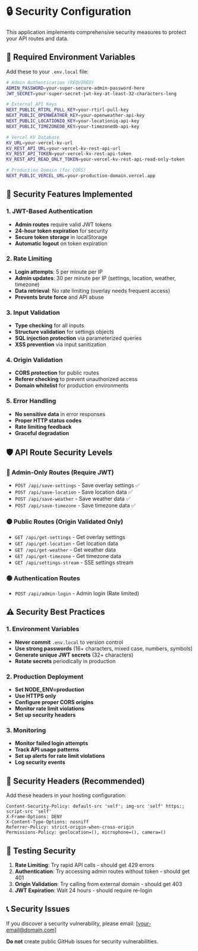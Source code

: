 # 🔒 Security Configuration

This application implements comprehensive security measures to protect your API routes and data.

## 🚨 Required Environment Variables

Add these to your `.env.local` file:

```bash
# Admin Authentication (REQUIRED)
ADMIN_PASSWORD=your-super-secure-admin-password-here
JWT_SECRET=your-super-secret-jwt-key-at-least-32-characters-long

# External API Keys
NEXT_PUBLIC_RTIRL_PULL_KEY=your-rtirl-pull-key
NEXT_PUBLIC_OPENWEATHER_KEY=your-openweather-api-key
NEXT_PUBLIC_LOCATIONIQ_KEY=your-locationiq-api-key
NEXT_PUBLIC_TIMEZONEDB_KEY=your-timezonedb-api-key

# Vercel KV Database
KV_URL=your-vercel-kv-url
KV_REST_API_URL=your-vercel-kv-rest-api-url
KV_REST_API_TOKEN=your-vercel-kv-rest-api-token
KV_REST_API_READ_ONLY_TOKEN=your-vercel-kv-rest-api-read-only-token

# Production Domain (for CORS)
NEXT_PUBLIC_VERCEL_URL=your-production-domain.vercel.app
```

## 🔐 Security Features Implemented

### 1. JWT-Based Authentication
- **Admin routes** require valid JWT tokens
- **24-hour token expiration** for security
- **Secure token storage** in localStorage
- **Automatic logout** on token expiration

### 2. Rate Limiting
- **Login attempts**: 5 per minute per IP
- **Admin updates**: 30 per minute per IP (settings, location, weather, timezone)
- **Data retrieval**: No rate limiting (overlay needs frequent access)
- **Prevents brute force** and API abuse

### 3. Input Validation
- **Type checking** for all inputs
- **Structure validation** for settings objects
- **SQL injection protection** via parameterized queries
- **XSS prevention** via input sanitization

### 4. Origin Validation
- **CORS protection** for public routes
- **Referer checking** to prevent unauthorized access
- **Domain whitelist** for production environments

### 5. Error Handling
- **No sensitive data** in error responses
- **Proper HTTP status codes**
- **Rate limiting feedback**
- **Graceful degradation**

## 🛡️ API Route Security Levels

### 🔴 Admin-Only Routes (Require JWT)
- `POST /api/save-settings` - Save overlay settings ✅
- `POST /api/save-location` - Save location data ✅
- `POST /api/save-weather` - Save weather data ✅
- `POST /api/save-timezone` - Save timezone data ✅

### 🟡 Public Routes (Origin Validated Only)  
- `GET /api/get-settings` - Get overlay settings
- `GET /api/get-location` - Get location data
- `GET /api/get-weather` - Get weather data
- `GET /api/get-timezone` - Get timezone data
- `GET /api/settings-stream` - SSE settings stream

### 🟢 Authentication Routes
- `POST /api/admin-login` - Admin login (Rate limited)

## ⚠️ Security Best Practices

### 1. Environment Variables
- **Never commit** `.env.local` to version control
- **Use strong passwords** (16+ characters, mixed case, numbers, symbols)
- **Generate unique JWT secrets** (32+ characters)
- **Rotate secrets** periodically in production

### 2. Production Deployment
- **Set NODE_ENV=production**
- **Use HTTPS only**
- **Configure proper CORS origins**
- **Monitor rate limit violations**
- **Set up security headers**

### 3. Monitoring
- **Monitor failed login attempts**
- **Track API usage patterns**
- **Set up alerts for rate limit violations**
- **Log security events**

## 🚀 Security Headers (Recommended)

Add these headers in your hosting configuration:

```
Content-Security-Policy: default-src 'self'; img-src 'self' https:; script-src 'self'
X-Frame-Options: DENY
X-Content-Type-Options: nosniff
Referrer-Policy: strict-origin-when-cross-origin
Permissions-Policy: geolocation=(), microphone=(), camera=()
```

## 🔧 Testing Security

1. **Rate Limiting**: Try rapid API calls - should get 429 errors
2. **Authentication**: Try accessing admin routes without token - should get 401
3. **Origin Validation**: Try calling from external domain - should get 403
4. **JWT Expiration**: Wait 24 hours - should require re-login

## 📞 Security Issues

If you discover a security vulnerability, please email: [your-email@domain.com]

**Do not** create public GitHub issues for security vulnerabilities. 